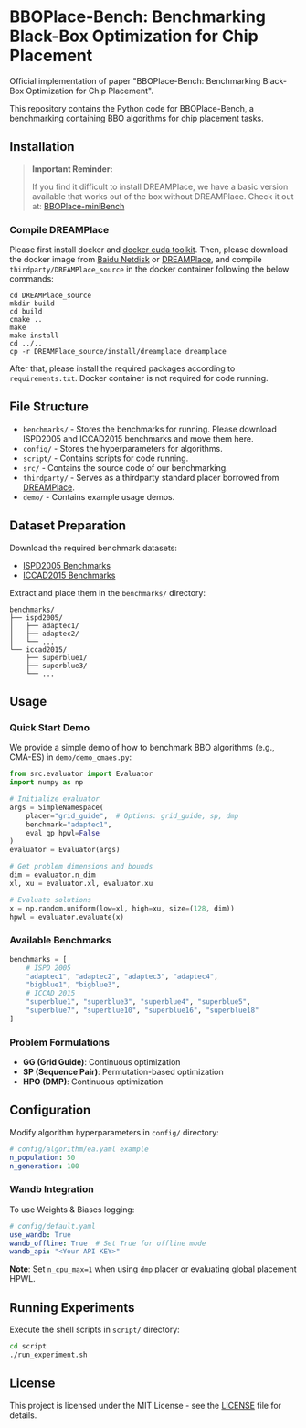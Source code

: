# BBOPlace-Bench: Benchmarking Black-Box Optimization for Chip Placement

Official implementation of paper "BBOPlace-Bench: Benchmarking Black-Box Optimization for Chip Placement".

This repository contains the Python code for BBOPlace-Bench, a benchmarking containing BBO algorithms for chip placement tasks. 

## Installation
> **Important Reminder:**
>
> If you find it difficult to install DREAMPlace, we have a basic version available that works out of the box without DREAMPlace. Check it out at: [BBOPlace-miniBench](https://github.com/lamda-bbo/BBOPlace-miniBench)

### Compile DREAMPlace
Please first install docker and [docker cuda toolkit](https://docs.nvidia.com/datacenter/cloud-native/container-toolkit/latest/install-guide.html). Then, please download the docker image from [Baidu Netdisk](https://pan.baidu.com/s/1_0-ZDNUAKdqwyIQWXWdoUQ?pwd=3bef) or [DREAMPlace](<https://github.com/limbo018/DREAMPlace>), and compile `thirdparty/DREAMPlace_source` in the docker container following the below commands:
```
cd DREAMPlace_source
mkdir build
cd build
cmake .. 
make
make install
cd ../..
cp -r DREAMPlace_source/install/dreamplace dreamplace
```

After that, please install the required packages according to `requirements.txt`. Docker container is not required for code running.


## File Structure

+ `benchmarks/` - Stores the benchmarks for running. Please download ISPD2005 and ICCAD2015 benchmarks and move them here.
+ `config/` - Stores the hyperparameters for algorithms.
+ `script/` - Contains scripts for code running.
+ `src/` - Contains the source code of our benchmarking.
+ `thirdparty/` - Serves as a thirdparty standard placer borrowed from [DREAMPlace](https://github.com/limbo018/DREAMPlace).
+ `demo/` - Contains example usage demos.

## Dataset Preparation

Download the required benchmark datasets:
- [ISPD2005 Benchmarks](https://drive.google.com/drive/folders/1MVIOZp2rihzIFK3C_4RqJs-bUv1TW2YT?usp=sharing)
- [ICCAD2015 Benchmarks](https://drive.google.com/file/d/1JEC17FmL2cM8BEAewENvRyG6aWxH53mX/view?usp=sharing)

Extract and place them in the `benchmarks/` directory:
```
benchmarks/
├── ispd2005/
│   ├── adaptec1/
│   ├── adaptec2/
│   └── ...
└── iccad2015/
    ├── superblue1/
    ├── superblue3/
    └── ...
```

## Usage

### Quick Start Demo
We provide a simple demo of how to benchmark BBO algorithms (e.g., CMA-ES) in `demo/demo_cmaes.py`:

```python
from src.evaluator import Evaluator
import numpy as np

# Initialize evaluator
args = SimpleNamespace(
    placer="grid_guide",  # Options: grid_guide, sp, dmp
    benchmark="adaptec1", 
    eval_gp_hpwl=False
)
evaluator = Evaluator(args)

# Get problem dimensions and bounds
dim = evaluator.n_dim
xl, xu = evaluator.xl, evaluator.xu

# Evaluate solutions
x = np.random.uniform(low=xl, high=xu, size=(128, dim))
hpwl = evaluator.evaluate(x)
```

### Available Benchmarks
```python
benchmarks = [
    # ISPD 2005
    "adaptec1", "adaptec2", "adaptec3", "adaptec4",
    "bigblue1", "bigblue3",
    # ICCAD 2015   
    "superblue1", "superblue3", "superblue4", "superblue5",
    "superblue7", "superblue10", "superblue16", "superblue18"
]
```

### Problem Formulations
- **GG (Grid Guide)**: Continuous optimization
- **SP (Sequence Pair)**: Permutation-based optimization  
- **HPO (DMP)**: Continuous optimization

## Configuration

Modify algorithm hyperparameters in `config/` directory:

```yaml
# config/algorithm/ea.yaml example
n_population: 50
n_generation: 100
```

### Wandb Integration
To use Weights & Biases logging:

```yaml
# config/default.yaml
use_wandb: True
wandb_offline: True  # Set True for offline mode
wandb_api: "<Your API KEY>"
```

**Note**: Set `n_cpu_max=1` when using `dmp` placer or evaluating global placement HPWL.

## Running Experiments

Execute the shell scripts in `script/` directory:
```bash
cd script
./run_experiment.sh
```

<!-- ## Citation
If you find this code useful, please cite our paper:
```bibtex
@article{bboplace2024,
  title={BBOPlace-Bench: Benchmarking Black-Box Optimization for Chip Placement},
  author={...},
  journal={...},
  year={2024}
}
``` -->

## License
This project is licensed under the MIT License - see the [LICENSE](LICENSE) file for details.
